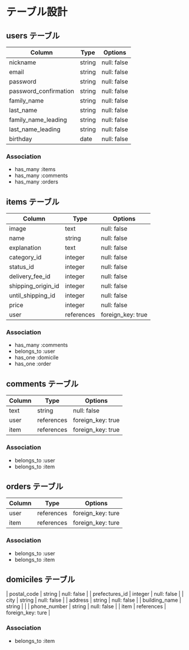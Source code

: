 # テーブル設計

## users テーブル

| Column                | Type    | Options     |
| --------------------- | ------- | ----------- |
| nickname              | string  | null: false |
| email                 | string  | null: false |
| password              | string  | null: false |
| password_confirmation | string  | null: false |
| family_name           | string  | null: false |
| last_name             | string  | null: false |
| family_name_leading   | string  | null: false |
| last_name_leading     | string  | null: false |
| birthday              | date    | null: false |


### Association

- has_many :items
- has_many :comments
- has_many :orders

## items テーブル

| Column             | Type       | Options           |
| ------------------ | ---------- | ----------------- |
| image              | text       | null: false       |
| name               | string     | null: false       |
| explanation        | text       | null: false       |
| category_id        | integer    | null: false       |
| status_id          | integer    | null: false       |
| delivery_fee_id    | integer    | null: false       |
| shipping_origin_id | integer    | null: false       |
| until_shipping_id  | integer    | null: false       | 
| price              | integer    | null: false       |
| user               | references | foreign_key: true |

### Association

- has_many :comments
- belongs_to :user
- has_one :domicile
- has_one :order

## comments テーブル

| Column | Type       | Options           |
| ------ | ---------- | ----------------- |
| text   | string     | null: false       |
| user   | references | foreign_key: true |
| item   | references | foreign_key: true |

### Association

- belongs_to :user
- belongs_to :item

## orders テーブル

| Column           | Type       | Options           |
| ---------------- | ---------- | ----------------- |
| user             | references | foreign_key: ture |
| item             | references | foreign_key: ture |

### Association

- belongs_to :user
- belongs_to :item

## domiciles テーブル

| postal_code      | string     | null: false       |
| prefectures_id   | integer    | null: false       |
| city             | string     | null: false       |
| address          | string     | null: false       |
| building_name    | string     |                   |
| phone_number     | string     | null: false       |
| item             | references | foreign_key: ture |

### Association

- belongs_to :item
